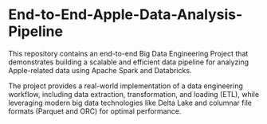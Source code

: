 # End-to-End-Apple-Data-Analysis-Pipeline

This repository contains an end-to-end Big Data Engineering Project that demonstrates building a scalable and efficient data pipeline for analyzing Apple-related data using Apache Spark and Databricks.

The project provides a real-world implementation of a data engineering workflow, including data extraction, transformation, and loading (ETL), while leveraging modern big data technologies like Delta Lake and columnar file formats (Parquet and ORC) for optimal performance.
